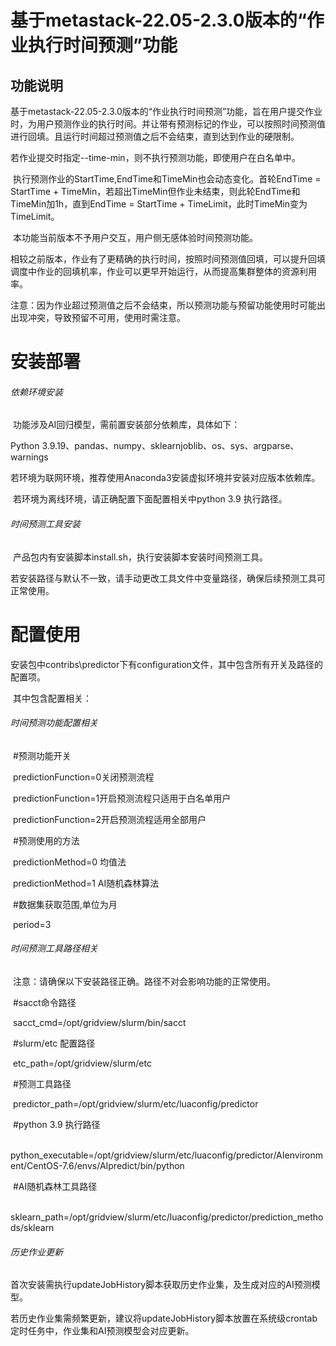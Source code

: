 # 基于metastack-22.05-2.3.0版本的“作业执行时间预测”功能



## 功能说明

​		基于metastack-22.05-2.3.0版本的“作业执行时间预测”功能，旨在用户提交作业时，为用户预测作业的执行时间。并让带有预测标记的作业，可以按照时间预测值进行回填。且运行时间超过预测值之后不会结束，直到达到作业的硬限制。

​		若作业提交时指定--time-min，则不执行预测功能，即使用户在白名单中。

​		执行预测作业的StartTime,EndTime和TimeMin也会动态变化。首轮EndTime = StartTime + TimeMin，若超出TimeMin但作业未结束，则此轮EndTime和TimeMin加1h，直到EndTime = StartTime + TimeLimit，此时TimeMin变为TimeLimit。

​		本功能当前版本不予用户交互，用户侧无感体验时间预测功能。

​		相较之前版本，作业有了更精确的执行时间，按照时间预测值回填，可以提升回填调度中作业的回填机率，作业可以更早开始运行，从而提高集群整体的资源利用率。

​		注意：因为作业超过预测值之后不会结束，所以预测功能与预留功能使用时可能出出现冲突，导致预留不可用，使用时需注意。


# 安装部署

###### 			依赖环境安装

​		功能涉及AI回归模型，需前置安装部分依赖库，具体如下：

Python 3.9.19、pandas、numpy、sklearnjoblib、os、sys、argparse、warnings

​		若环境为联网环境，推荐使用Anaconda3安装虚拟环境并安装对应版本依赖库。

​		若环境为离线环境，请正确配置下面配置相关中python 3.9 执行路径。

###### 			时间预测工具安装

​		产品包内有安装脚本install.sh，执行安装脚本安装时间预测工具。

​		若安装路径与默认不一致，请手动更改工具文件中变量路径，确保后续预测工具可正常使用。

# 配置使用

​		安装包中contribs\predictor下有configuration文件，其中包含所有开关及路径的配置项。

​		其中包含配置相关：

###### 			时间预测功能配置相关

​			#预测功能开关

​			predictionFunction=0关闭预测流程

​			predictionFunction=1开启预测流程只适用于白名单用户

​			predictionFunction=2开启预测流程适用全部用户



​			#预测使用的方法

​			predictionMethod=0 均值法

​			predictionMethod=1 AI随机森林算法



​			#数据集获取范围,单位为月

​			period=3



###### 			时间预测工具路径相关

​			注意：请确保以下安装路径正确。路径不对会影响功能的正常使用。

​			#sacct命令路径

​			sacct_cmd=/opt/gridview/slurm/bin/sacct



​			#slurm/etc 配置路径

​			etc_path=/opt/gridview/slurm/etc



​			#预测工具路径

​			predictor_path=/opt/gridview/slurm/etc/luaconfig/predictor



​			#python 3.9 执行路径

​			python_executable=/opt/gridview/slurm/etc/luaconfig/predictor/AIenvironment/CentOS-7.6/envs/AIpredict/bin/python



​			#AI随机森林工具路径

​			sklearn_path=/opt/gridview/slurm/etc/luaconfig/predictor/prediction_methods/sklearn



###### 			历史作业更新

​			首次安装需执行updateJobHistory脚本获取历史作业集，及生成对应的AI预测模型。

​			若历史作业集需频繁更新，建议将updateJobHistory脚本放置在系统级crontab定时任务中，作业集和AI预测模型会对应更新。
